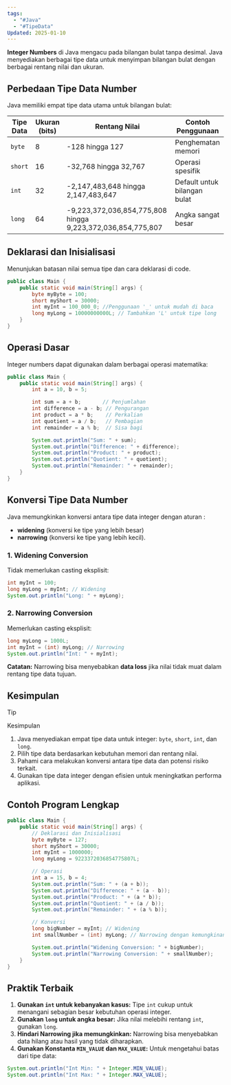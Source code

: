 ```yaml
---
tags:
  - "#Java"
  - "#TipeData"
Updated: 2025-01-10
---
```

**Integer Numbers** di Java mengacu pada bilangan bulat tanpa desimal. Java menyediakan berbagai tipe data untuk menyimpan bilangan bulat dengan berbagai rentang nilai dan ukuran.
## Perbedaan Tipe Data Number

Java memiliki empat tipe data utama untuk bilangan bulat:

|Tipe Data|Ukuran (bits)|Rentang Nilai|Contoh Penggunaan|
|---|---|---|---|
|`byte`|8|-128 hingga 127|Penghematan memori|
|`short`|16|-32,768 hingga 32,767|Operasi spesifik|
|`int`|32|-2,147,483,648 hingga 2,147,483,647|Default untuk bilangan bulat|
|`long`|64|-9,223,372,036,854,775,808 hingga 9,223,372,036,854,775,807|Angka sangat besar|

## Deklarasi dan Inisialisasi

Menunjukan batasan nilai semua tipe dan cara deklarasi di code.

```java
public class Main {
    public static void main(String[] args) {
        byte myByte = 100;
        short myShort = 30000;
        int myInt = 100_000_0; //Penggunaan '_' untuk mudah di baca
        long myLong = 10000000000L; // Tambahkan 'L' untuk tipe long
    }
}
```

## Operasi Dasar

Integer numbers dapat digunakan dalam berbagai operasi matematika:

```java
public class Main {
    public static void main(String[] args) {
        int a = 10, b = 5;

        int sum = a + b;       // Penjumlahan
        int difference = a - b; // Pengurangan
        int product = a * b;    // Perkalian
        int quotient = a / b;   // Pembagian
        int remainder = a % b;  // Sisa bagi

        System.out.println("Sum: " + sum);
        System.out.println("Difference: " + difference);
        System.out.println("Product: " + product);
        System.out.println("Quotient: " + quotient);
        System.out.println("Remainder: " + remainder);
    }
}
```


## Konversi Tipe Data Number 

Java memungkinkan konversi antara tipe data integer dengan aturan :
- **widening** (konversi ke tipe yang lebih besar) 
- **narrowing** (konversi ke tipe yang lebih kecil).

### 1. Widening Conversion

Tidak memerlukan casting eksplisit:

```java
int myInt = 100;
long myLong = myInt; // Widening
System.out.println("Long: " + myLong);
```

### 2. Narrowing Conversion

Memerlukan casting eksplisit:

```java
long myLong = 1000L;
int myInt = (int) myLong; // Narrowing
System.out.println("Int: " + myInt);
```

**Catatan:** Narrowing bisa menyebabkan **data loss** jika nilai tidak muat dalam rentang tipe data tujuan.

## Kesimpulan 

>[!TIP]
>Kesimpulan
>1. Java menyediakan empat tipe data untuk integer: `byte`, `short`, `int`, dan `long`.
>2. Pilih tipe data berdasarkan kebutuhan memori dan rentang nilai.
>3. Pahami cara melakukan konversi antara tipe data dan potensi risiko terkait.
>4. Gunakan tipe data integer dengan efisien untuk meningkatkan performa aplikasi.

## Contoh Program Lengkap

```java
public class Main {
    public static void main(String[] args) {
        // Deklarasi dan Inisialisasi
        byte myByte = 127;
        short myShort = 30000;
        int myInt = 1000000;
        long myLong = 9223372036854775807L;

        // Operasi
        int a = 15, b = 4;
        System.out.println("Sum: " + (a + b));
        System.out.println("Difference: " + (a - b));
        System.out.println("Product: " + (a * b));
        System.out.println("Quotient: " + (a / b));
        System.out.println("Remainder: " + (a % b));

        // Konversi
        long bigNumber = myInt; // Widening
        int smallNumber = (int) myLong; // Narrowing dengan kemungkinan data loss

        System.out.println("Widening Conversion: " + bigNumber);
        System.out.println("Narrowing Conversion: " + smallNumber);
    }
}
```

## Praktik Terbaik

1. **Gunakan `int` untuk kebanyakan kasus:** Tipe `int` cukup untuk menangani sebagian besar kebutuhan operasi integer.
2. **Gunakan `long` untuk angka besar:** Jika nilai melebihi rentang `int`, gunakan `long`. 
3. **Hindari Narrowing jika memungkinkan:** Narrowing bisa menyebabkan data hilang atau hasil yang tidak diharapkan.  
4. **Gunakan Konstanta `MIN_VALUE` dan `MAX_VALUE`:** Untuk mengetahui batas dari tipe data:

```java
System.out.println("Int Min: " + Integer.MIN_VALUE);
System.out.println("Int Max: " + Integer.MAX_VALUE);
```